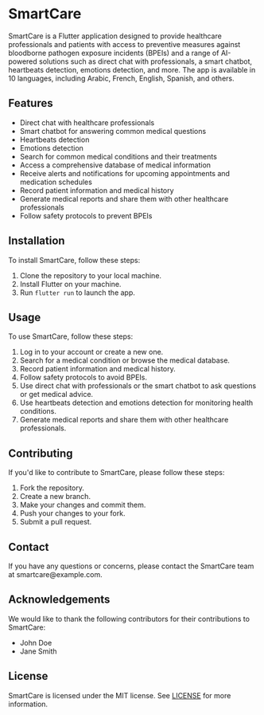 <!DOCTYPE html>
<html>
  <head>
    <meta charset="utf-8">
   
  </head>
  <body>
    <h1>SmartCare</h1>
    <p>SmartCare is a Flutter application designed to provide healthcare professionals and patients with access to preventive measures against bloodborne pathogen exposure incidents (BPEIs) and a range of AI-powered solutions such as direct chat with professionals, a smart chatbot, heartbeats detection, emotions detection, and more. The app is available in 10 languages, including Arabic, French, English, Spanish, and others.</p>
    <h2>Features</h2>
    <ul>
      <li>Direct chat with healthcare professionals</li>
      <li>Smart chatbot for answering common medical questions</li>
      <li>Heartbeats detection</li>
      <li>Emotions detection</li>
      <li>Search for common medical conditions and their treatments</li>
      <li>Access a comprehensive database of medical information</li>
      <li>Receive alerts and notifications for upcoming appointments and medication schedules</li>
      <li>Record patient information and medical history</li>
      <li>Generate medical reports and share them with other healthcare professionals</li>
      <li>Follow safety protocols to prevent BPEIs</li>
    </ul>
    <h2>Installation</h2>
    <p>To install SmartCare, follow these steps:</p>
    <ol>
      <li>Clone the repository to your local machine.</li>
      <li>Install Flutter on your machine.</li>
      <li>Run <code>flutter run</code> to launch the app.</li>
    </ol>
    <h2>Usage</h2>
    <p>To use SmartCare, follow these steps:</p>
    <ol>
      <li>Log in to your account or create a new one.</li>
      <li>Search for a medical condition or browse the medical database.</li>
      <li>Record patient information and medical history.</li>
      <li>Follow safety protocols to avoid BPEIs.</li>
      <li>Use direct chat with professionals or the smart chatbot to ask questions or get medical advice.</li>
      <li>Use heartbeats detection and emotions detection for monitoring health conditions.</li>
      <li>Generate medical reports and share them with other healthcare professionals.</li>
    </ol>
    <h2>Contributing</h2>
    <p>If you'd like to contribute to SmartCare, please follow these steps:</p>
    <ol>
      <li>Fork the repository.</li>
      <li>Create a new branch.</li>
      <li>Make your changes and commit them.</li>
      <li>Push your changes to your fork.</li>
      <li>Submit a pull request.</li>
    </ol>
    <h2>Contact</h2>
    <p>If you have any questions or concerns, please contact the SmartCare team at smartcare@example.com.</p>
    <h2>Acknowledgements</h2>
    <p>We would like to thank the following contributors for their contributions to SmartCare:</p>
    <ul>
      <li>John Doe</li>
      <li>Jane Smith</li>
    </ul>
    <h2>License</h2>
    <p>SmartCare is licensed under the MIT license. See <a href="LICENSE">LICENSE</a> for more information.</p>
</body>
</html>
